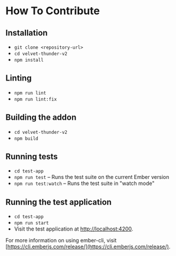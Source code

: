 # How To Contribute

## Installation

- `git clone <repository-url>`
- `cd velvet-thunder-v2`
- `npm install`

## Linting

- `npm run lint`
- `npm run lint:fix`

## Building the addon

- `cd velvet-thunder-v2`
- `npm build`

## Running tests

- `cd test-app`
- `npm run test` – Runs the test suite on the current Ember version
- `npm run test:watch` – Runs the test suite in "watch mode"

## Running the test application

- `cd test-app`
- `npm run start`
- Visit the test application at [http://localhost:4200](http://localhost:4200).

For more information on using ember-cli, visit [https://cli.emberjs.com/release/](https://cli.emberjs.com/release/).
